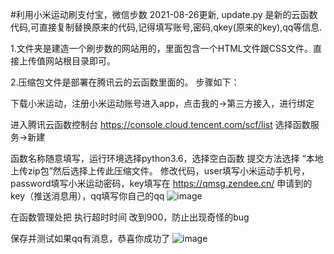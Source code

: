 #利用小米运动刷支付宝，微信步数
2021-08-26更新,
  update.py 是新的云函数代码,可直接复制替换原来的代码,记得填写账号,密码,qkey(原来的key),qq等信息.

1.文件夹是建造一个刷步数的网站用的，里面包含一个HTML文件跟CSS文件。直接上传值网站根目录即可。


2.压缩包文件是部署在腾讯云的云函数里面的。
步骤如下：

下载小米运动，注册小米运动账号进入app，点击我的→第三方接入，进行绑定

进入腾讯云函数控制台 https://console.cloud.tencent.com/scf/list 选择函数服务→新建

函数名称随意填写，运行环境选择python3.6，选择空白函数
提交方法选择 “本地上传zip包”然后选择上传此压缩文件。
修改代码，user填写小米运动手机号，password填写小米运动密码，key填写在 https://qmsg.zendee.cn/ 申请到的key（推送消息用），qq填写你自己的qq
![image](https://user-images.githubusercontent.com/57285504/114186338-3e73eb00-9936-11eb-90d3-f48871e0f4cc.png)

在函数管理处把 执行超时时间 改到900，防止出现奇怪的bug

保存并测试如果qq有消息，恭喜你成功了
![image](https://user-images.githubusercontent.com/57285504/114186519-7bd87880-9936-11eb-8d18-e0e4b9db264c.png)
